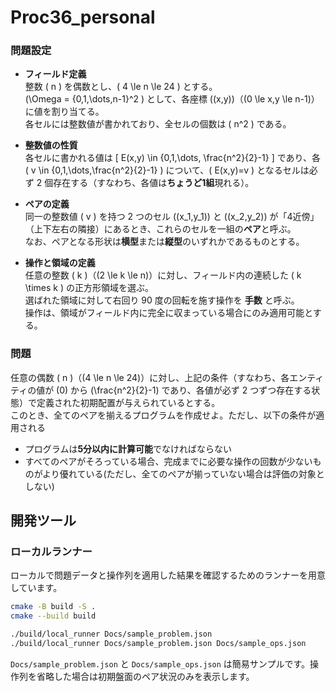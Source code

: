 # Proc36_personal

### 問題設定

- **フィールド定義**  
  整数 \( n \) を偶数とし、\( 4 \le n \le 24 \) とする。  
  \(\Omega = \{0,1,\dots,n-1\}^2 \) として、各座標 \((x,y)\)（\(0 \le x,y \le n-1\)）に値を割り当てる。  
  各セルには整数値が書かれており、全セルの個数は \( n^2 \) である。

- **整数値の性質**  
  各セルに書かれる値は
  \[
  E(x,y) \in \{0,1,\dots, \frac{n^2}{2}-1\}
  \]
  であり、各 \( v \in \{0,1,\dots,\frac{n^2}{2}-1\} \) について、\( E(x,y)=v \) となるセルは必ず 2 個存在する（すなわち、各値は**ちょうど1組**現れる）。

- **ペアの定義**  
  同一の整数値 \( v \) を持つ 2 つのセル \((x_1,y_1)\) と \((x_2,y_2)\) が「4近傍」（上下左右の隣接）にあるとき、これらのセルを一組の**ペア**と呼ぶ。  
  なお、ペアとなる形状は**横型**または**縦型**のいずれかであるものとする。

- **操作と領域の定義**  
  任意の整数 \( k \)（\(2 \le k \le n\)）に対し、フィールド内の連続した \( k \times k \) の正方形領域を選ぶ。  
  選ばれた領域に対して右回り 90 度の回転を施す操作を **手数** と呼ぶ。  
  操作は、領域がフィールド内に完全に収まっている場合にのみ適用可能とする。  


### 問題
  任意の偶数 \( n \)（\(4 \le n \le 24\)）に対し、上記の条件（すなわち、各エンティティの値が \(0\) から \(\frac{n^2}{2}-1\) であり、各値が必ず 2 つずつ存在する状態）で定義された初期配置が与えられているとする。  
  このとき、全てのペアを揃えるプログラムを作成せよ。ただし、以下の条件が適用される
  - プログラムは**5分以内に計算可能**でなければならない
  - すべてのペアがそろっている場合、完成までに必要な操作の回数が少ないものがより優れている(ただし、全てのペアが揃っていない場合は評価の対象としない)

## 開発ツール

### ローカルランナー

ローカルで問題データと操作列を適用した結果を確認するためのランナーを用意しています。

```bash
cmake -B build -S .
cmake --build build

./build/local_runner Docs/sample_problem.json
./build/local_runner Docs/sample_problem.json Docs/sample_ops.json
```

`Docs/sample_problem.json` と `Docs/sample_ops.json` は簡易サンプルです。操作列を省略した場合は初期盤面のペア状況のみを表示します。